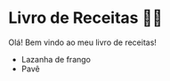 # Livro de Receitas :man_cook:

Olá! Bem vindo ao meu livro de receitas!

- Lazanha de frango
- Pavê